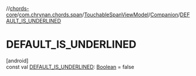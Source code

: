 //[chords-core](../../../../index.md)/[com.chrynan.chords.span](../../index.md)/[TouchableSpanViewModel](../index.md)/[Companion](index.md)/[DEFAULT_IS_UNDERLINED](-d-e-f-a-u-l-t_-i-s_-u-n-d-e-r-l-i-n-e-d.md)

# DEFAULT_IS_UNDERLINED

[android]\
const val [DEFAULT_IS_UNDERLINED](-d-e-f-a-u-l-t_-i-s_-u-n-d-e-r-l-i-n-e-d.md): [Boolean](https://kotlinlang.org/api/latest/jvm/stdlib/kotlin/-boolean/index.html) = false
